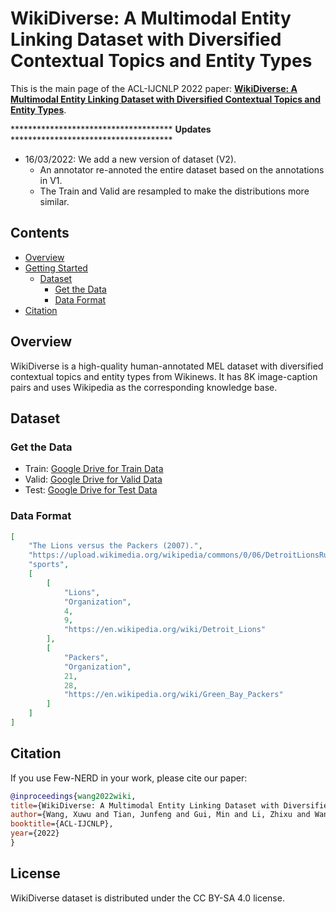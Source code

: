 

# WikiDiverse: A Multimodal Entity Linking Dataset with Diversified Contextual Topics and Entity Types




This is the main page of the ACL-IJCNLP 2022 paper:  [**WikiDiverse: A Multimodal Entity Linking Dataset with Diversified Contextual Topics and Entity Types**]().



\*\*\*\*\*\*\*\*\*\*\*\*\*\*\*\*\*\*\*\*\*\*\*\*\*\*\*\*\*\*\*\*\*\*\*\*\* **Updates** \*\*\*\*\*\*\*\*\*\*\*\*\*\*\*\*\*\*\*\*\*\*\*\*\*\*\*\*\*\*\*\*\*\*\*\*\*

- 16/03/2022: We add a new version of dataset (V2). 
    * An annotator re-annoted the entire dataset based on the annotations in V1.
    * The Train and Valid are resampled to make the distributions more similar. 



## Contents

- [Overview](#overview)
- [Getting Started](#requirements)
  - [Dataset](#Dataset)
    - [Get the Data](#get-the-data)
    - [Data Format](Data-format)
- [Citation](#Citation)

## Overview

WikiDiverse is a high-quality human-annotated MEL dataset with diversified contextual topics and entity types from Wikinews. It has 8K image-caption pairs and uses Wikipedia as the corresponding knowledge base.


## Dataset 

### Get the Data

- Train: [Google Drive for Train Data](https://drive.google.com/file/d/1VNGM8Wa-7E0qUnAM0wdh2S9ICHP62rKd/view?usp=sharing)
- Valid: [Google Drive for Valid Data](https://drive.google.com/file/d/1nEqGMPhpEBSTYqroE99mMwharzuHN5A2/view?usp=sharing)
- Test: [Google Drive for Test Data](https://drive.google.com/file/d/1ovRStLZ8CIWcpK3BnSFdpXO7OPzgyFC7/view?usp=sharing)

### Data Format

```json
[
    "The Lions versus the Packers (2007).",
    "https://upload.wikimedia.org/wikipedia/commons/0/06/DetroitLionsRunningPlay-2007.jpg",
    "sports",
    [
        [
            "Lions",
            "Organization",
            4,
            9,
            "https://en.wikipedia.org/wiki/Detroit_Lions"
        ],
        [
            "Packers",
            "Organization",
            21,
            28,
            "https://en.wikipedia.org/wiki/Green_Bay_Packers"
        ]
    ]
]
```



## Citation

If you use Few-NERD in your work, please cite our paper:

```bibtex
@inproceedings{wang2022wiki,
title={WikiDiverse: A Multimodal Entity Linking Dataset with Diversified Contextual Topics and Entity Types},
author={Wang, Xuwu and Tian, Junfeng and Gui, Min and Li, Zhixu and Wang, Rui and Yan, Ming and Chen, Lihan and Xiao, Yanghua},
booktitle={ACL-IJCNLP},
year={2022}
}
```

## License

WikiDiverse dataset is distributed under the CC BY-SA 4.0 license.